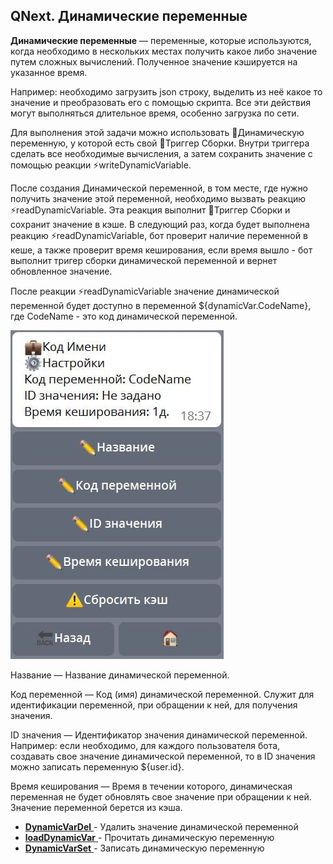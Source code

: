 ## QNext. Динамические переменные

**Динамические переменные** — переменные, которые используются, когда необходимо в нескольких местах получить какое либо значение путем сложных вычислений. Полученное значение кэшируется на указанное время.

Например: необходимо загрузить json строку, выделить из неё какое то значение и преобразовать его с помощью скрипта. Все эти действия могут выполняться длительное время, особенно загрузка по сети. 



Для выполнения этой задачи можно использовать 💼Динамическую переменную, у которой есть свой 🔗Триггер Сборки. Внутри триггера сделать все необходимые вычисления, а затем сохранить значение с помощью реакции ⚡️writeDynamicVariable. 



После создания Динамической переменной, в том месте, где нужно получить значение этой переменной, необходимо вызвать реакцию ⚡️readDynamicVariable. Эта реакция выполнит 🔗Триггер Сборки и сохранит значение в кэше. В следующий раз, когда будет выполнена реакцию ⚡️readDynamicVariable, бот проверит наличие переменной в кеше, а также проверит время кеширования, если время вышло - бот выполнит тригер сборки динамической переменной и вернет обновленное значение.



После реакции ⚡️readDynamicVariable значение динамической переменной будет доступно в переменной ${dynamicVar.CodeName}, где CodeName - это код динамической переменной.

![](./1.png)



Название — Название динамической переменной.



Код переменной — Код (имя) динамической переменной. Служит для идентификации переменной, при обращении к ней, для получения значения.



ID значения — Идентификатор значения динамической переменной. Например: если необходимо, для каждого пользователя бота, создавать свое значение динамической переменной, то в ID значения можно записать переменную ${user.id}.



Время кеширования — Время в течении которого, динамическая переменная не будет обновлять свое значение при обращении к ней. Значение переменной берется из кэша.


 * [**DynamicVarDel** ](/docs-test/reactions/cleardynamicvariable)- Удалить значение динамической переменной
 * [**loadDynamicVar** ](/docs-test/reactions/readdynamicvariable)- Прочитать динамическую переменную
 * [**DynamicVarSet** ](/docs-test/reactions/writedynamicvariable)- Записать динамическую переменную



